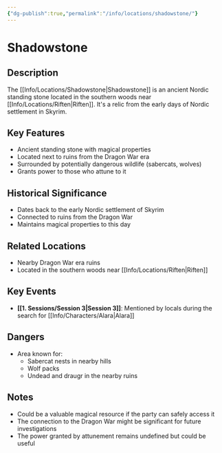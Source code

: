 ```yaml
---
{"dg-publish":true,"permalink":"/info/locations/shadowstone/"}
---
```


# Shadowstone

## Description
The [[Info/Locations/Shadowstone\|Shadowstone]] is an ancient Nordic standing stone located in the southern woods near [[Info/Locations/Riften\|Riften]]. It's a relic from the early days of Nordic settlement in Skyrim.

## Key Features
- Ancient standing stone with magical properties
- Located next to ruins from the Dragon War era
- Surrounded by potentially dangerous wildlife (sabercats, wolves)
- Grants power to those who attune to it

## Historical Significance
- Dates back to the early Nordic settlement of Skyrim
- Connected to ruins from the Dragon War
- Maintains magical properties to this day

## Related Locations
- Nearby Dragon War era ruins
- Located in the southern woods near [[Info/Locations/Riften\|Riften]]

## Key Events
- **[[1. Sessions/Session 3\|Session 3]]**: Mentioned by locals during the search for [[Info/Characters/Alara\|Alara]]

## Dangers
- Area known for:
  - Sabercat nests in nearby hills
  - Wolf packs
  - Undead and draugr in the nearby ruins

## Notes
- Could be a valuable magical resource if the party can safely access it
- The connection to the Dragon War might be significant for future investigations
- The power granted by attunement remains undefined but could be useful